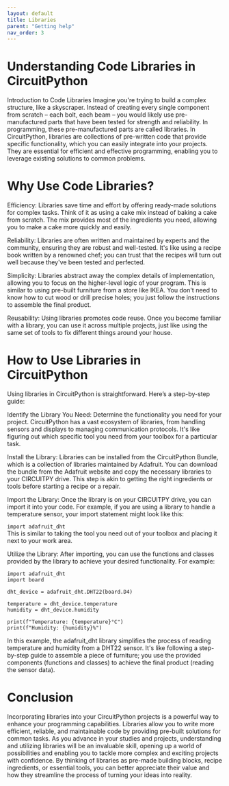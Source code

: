 ```yaml
---
layout: default
title: Libraries
parent: "Getting help"
nav_order: 3
---
```


# Understanding Code Libraries in CircuitPython
Introduction to Code Libraries
Imagine you're trying to build a complex structure, like a skyscraper. Instead of creating every single component from scratch – each bolt, each beam – you would likely use pre-manufactured parts that have been tested for strength and reliability. In programming, these pre-manufactured parts are called libraries. In CircuitPython, libraries are collections of pre-written code that provide specific functionality, which you can easily integrate into your projects. They are essential for efficient and effective programming, enabling you to leverage existing solutions to common problems.

# Why Use Code Libraries?
Efficiency: Libraries save time and effort by offering ready-made solutions for complex tasks. Think of it as using a cake mix instead of baking a cake from scratch. The mix provides most of the ingredients you need, allowing you to make a cake more quickly and easily.

Reliability: Libraries are often written and maintained by experts and the community, ensuring they are robust and well-tested. It's like using a recipe book written by a renowned chef; you can trust that the recipes will turn out well because they've been tested and perfected.

Simplicity: Libraries abstract away the complex details of implementation, allowing you to focus on the higher-level logic of your program. This is similar to using pre-built furniture from a store like IKEA. You don't need to know how to cut wood or drill precise holes; you just follow the instructions to assemble the final product.

Reusability: Using libraries promotes code reuse. Once you become familiar with a library, you can use it across multiple projects, just like using the same set of tools to fix different things around your house.

# How to Use Libraries in CircuitPython
Using libraries in CircuitPython is straightforward. Here’s a step-by-step guide:

Identify the Library You Need: Determine the functionality you need for your project. CircuitPython has a vast ecosystem of libraries, from handling sensors and displays to managing communication protocols. It's like figuring out which specific tool you need from your toolbox for a particular task.

Install the Library: Libraries can be installed from the CircuitPython Bundle, which is a collection of libraries maintained by Adafruit. You can download the bundle from the Adafruit website and copy the necessary libraries to your CIRCUITPY drive. This step is akin to getting the right ingredients or tools before starting a recipe or a repair.

Import the Library: Once the library is on your CIRCUITPY drive, you can import it into your code. For example, if you are using a library to handle a temperature sensor, your import statement might look like this:

`import adafruit_dht`  
This is similar to taking the tool you need out of your toolbox and placing it next to your work area.

Utilize the Library: After importing, you can use the functions and classes provided by the library to achieve your desired functionality. For example:

```
import adafruit_dht
import board

dht_device = adafruit_dht.DHT22(board.D4)

temperature = dht_device.temperature
humidity = dht_device.humidity

print(f"Temperature: {temperature}°C")
print(f"Humidity: {humidity}%")
```

In this example, the adafruit_dht library simplifies the process of reading temperature and humidity from a DHT22 sensor. It's like following a step-by-step guide to assemble a piece of furniture; you use the provided components (functions and classes) to achieve the final product (reading the sensor data).

# Conclusion
Incorporating libraries into your CircuitPython projects is a powerful way to enhance your programming capabilities. Libraries allow you to write more efficient, reliable, and maintainable code by providing pre-built solutions for common tasks. As you advance in your studies and projects, understanding and utilizing libraries will be an invaluable skill, opening up a world of possibilities and enabling you to tackle more complex and exciting projects with confidence. By thinking of libraries as pre-made building blocks, recipe ingredients, or essential tools, you can better appreciate their value and how they streamline the process of turning your ideas into reality.